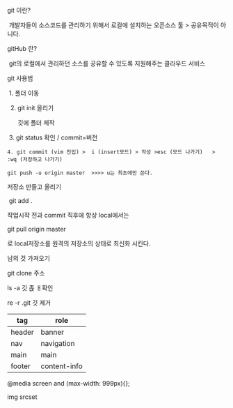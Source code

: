 git 이란? 

​	개발자들이 소스코드를 관리하기 위해서 로컬에 설치하는 오픈소스 툴	>	공유목적이 아니다.

gitHub 란?

​	git의 로컬에서 관리하던 소스를 공유할 수 있도록 지원해주는 클라우드 서비스

git 사용법

​	1. 폴더 이동

 2. git init 올리기

    깃에 폴더 제작

​	3. git status 확인 / commit=버전

	4. git commit (vim 진입) >  i (insert모드) > 작성 >esc (모드 나가기)	>	:wq (저장하고 나가기)

```
git push -u origin master  >>>> u는 최초에만 쓴다.
```

저장소 만들고 올리기

​	git add .



작업시작 전과 commit 직후에 항상 local에서는 

git pull origin master 

로 local저장소를 원격의 저장소의 상태로 최신화 시킨다.



남의 것 가져오기 

git clone 주소

ls -a 깃 졵 ㅐ확인

re -r .git  깃 제거

| tag    | role         |
| ------ | ------------ |
| header | banner       |
| nav    | navigation   |
| main   | main         |
| footer | content-info |

@media screen and (max-width: 999px){};



img srcset